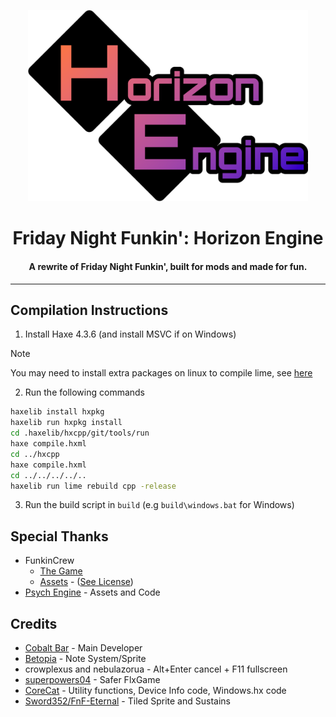 <p align="center">
  <img src="art/logo.png" width="448"/>
  <h1 align="center">Friday Night Funkin': Horizon Engine</h1>
  <h4 align="center">A rewrite of Friday Night Funkin', built for mods and made for fun.</h4>
</p>

---

## Compilation Instructions

1. Install Haxe 4.3.6 (and install MSVC if on Windows)

> [!NOTE]
> You may need to install extra packages on linux to compile lime, see [here](https://github.com/openfl/lime)

2. Run the following commands

```bash
haxelib install hxpkg
haxelib run hxpkg install
cd .haxelib/hxcpp/git/tools/run
haxe compile.hxml
cd ../hxcpp
haxe compile.hxml
cd ../../../../..
haxelib run lime rebuild cpp -release
```

3. Run the build script in `build` (e.g `build\windows.bat` for Windows)

## Special Thanks

- FunkinCrew
  - [The Game](https://github.com/FunkinCrew/Funkin)
  - [Assets](https://github.com/FunkinCrew/funkin.assets) - ([See License](https://github.com/FunkinCrew/funkin.assets/blob/main/LICENSE.md))
- [Psych Engine](https://github.com/ShadowMario/FNF-PsychEngine) - Assets and Code

## Credits

- [Cobalt Bar](https://cobaltbar.github.io) - Main Developer
- [Betopia](https://betpowo.github.io/) - Note System/Sprite
- crowplexus and nebulazorua - Alt+Enter cancel + F11 fullscreen
- [superpowers04](https://github.com/superpowers04) - Safer FlxGame
- [CoreCat](https://corecathx.github.io/) - Utility functions, Device Info code, Windows.hx code
- [Sword352/FnF-Eternal](https://github.com/Sword352/FnF-Eternal) - Tiled Sprite and Sustains
